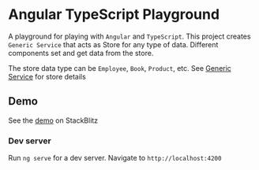 # Angular TypeScript Playground

A playground for playing with `Angular` and `TypeScript`. This project creates `Generic Service` that acts as Store for any type of data. 
Different components set and get data from the store.

The store data type can be `Employee`, `Book`, `Product`, etc. See [Generic Service](src/app/store/generic-store.service.ts) for store details

## Demo
See the [demo](https://stackblitz.com/~/github.com/pavankjadda/angular-ts-playground) on StackBlitz

### Dev server
Run `ng serve` for a dev server. Navigate to `http://localhost:4200`
